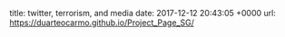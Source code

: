 title:  twitter, terrorism, and media
date:   2017-12-12 20:43:05 +0000
url: https://duarteocarmo.github.io/Project_Page_SG/
